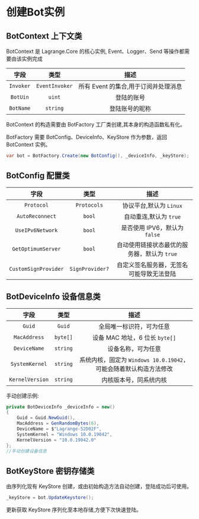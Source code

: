 # 创建Bot实例

## BotContext 上下文类

BotContext 是 Lagrange.Core 的核心实例, Event、Logger、Send 等操作都需要由该实例完成

|  字段   |     类型     |                描述                |
| :-----: | :----------: | :--------------------------------: |
| `Invoker` | `EventInvoker` | 所有 Event 的集合,用于订阅并处理消息 |
| `BotUin`  |     `uint`     |             登陆的账号             |
| `BotName` |    `string`    |           登陆账号的昵称           |

BotContext 的构造需要由 BotFactory 工厂类创建,其本身的构造函数私有化。

BotFactory 需要 BotConfig、DeviceInfo、KeyStore 作为参数，返回 BotContext 实例。

```csharp
var bot = BotFactory.Create(new BotConfig(), _deviceInfo, _keyStore);
```

## BotConfig 配置类

|        字段        |     类型      |                  描述                   |
| :----------------: | :-----------: | :-------------------------------------: |
|      `Protocol`      |   `Protocols`   |          协议平台,默认为 `Linux`           |
|   `AutoReconnect`    |     `bool`      |           自动重连,默认为 `true`           |
|   `UseIPv6Network`   |     `bool`      |        是否使用 IPV6，默认为 `false`         |
|  `GetOptimumServer`  |     `bool`      | 自动使用链接状态最优的服务器，默认为 `true` |
| `CustomSignProvider` | `SignProvider?` | 自定义签名服务器，无签名可能导致无法登陆 |

## BotDeviceInfo 设备信息类

|     字段      |  类型  |                             描述                             |
| :-----------: | :----: | :----------------------------------------------------------: |
|     `Guid`      |  `Guid`  |                   全局唯一标识符，可为任意                    |
|  `MacAddress`   | `byte[]` |                   设备 MAC 地址，6 位长 `byte[]`                    |
|  `DeviceName`   | `string` |                      设备名称，可为任意                       |
| `SystemKernel`  | `string` | 系统内核，固定为 `Windows 10.0.19042`，可能会随着默认构造方法修改 |
| `KernelVersion` | `string` |                    内核版本号，同系统内核                     |

手动创建示例:

```csharp
private BotDeviceInfo _deviceInfo = new()
{
    Guid = Guid.NewGuid(),
    MacAddress = GenRandomBytes(6),
    DeviceName = $"Lagrange-52D02F",
    SystemKernel = "Windows 10.0.19042",
    KernelVersion = "10.0.19042.0"
};
//手动创建设备信息
```

## BotKeyStore 密钥存储类

由序列化现有 KeyStore 创建，或由初始构造方法自动创建，登陆成功后可使用。

```csharp
_keyStore = bot.UpdateKeystore();
```

更新获取 KeyStore 序列化至本地存储,方便下次快速登陆。
